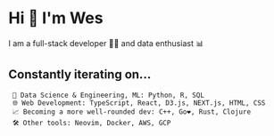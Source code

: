 # Hi 👋 I'm Wes

I am a full-stack developer 👨‍💻 and data enthusiast 📊

## Constantly iterating on...

```text
 🤖 Data Science & Engineering, ML: Python, R, SQL
 🌐 Web Development: TypeScript, React, D3.js, NEXT.js, HTML, CSS
 📈 Becoming a more well-rounded dev: C++, Go❤️, Rust, Clojure
 🛠️ Other tools: Neovim, Docker, AWS, GCP
```
